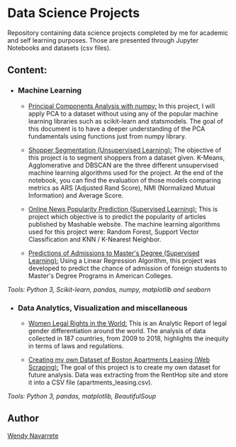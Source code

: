 # Data Science Projects

Repository containing data science projects completed by me for academic and self learning purposes. Those are presented
through Jupyter Notebooks and datasets (csv files).


## Content:

- ### Machine Learning

  - [Principal Components Analysis with numpy:](https://github.com/mwpnava/Data-Science-Projects/tree/master/PCA_numpy) In this project, I will apply PCA to a dataset without using any of the popular machine learning libraries such as scikit-learn and statsmodels. The goal of this document is to have a deeper understanding of the PCA fundamentals using functions just from numpy library.

  - [Shopper Segmentation (Unsupervised Learning):](https://github.com/mwpnava/Data-Science-Projects/tree/master/ShopperSegments_prediction) The objective of this project is to segment shoppers from a dataset given. K-Means, Agglomerative and DBSCAN are the three different unsupervised machine learning algorithms used for the project. At the end of the notebook, you can find the evaluation of those models comparing metrics as ARS (Adjusted Rand Score), NMI (Normalized Mutual Information) and Average Score.

  - [Online News Popularity Prediction (Supervised Learning):](https://github.com/mwpnava/Data-Science-Projects/tree/master/Popularity_prediction) This is project which objective is to predict the popularity of articles published by Mashable website. The machine learning algorithms used for this project were: Random Forest, Support Vector Classification and KNN / K-Nearest Neighbor.

  - [Predictions of Admissions to Master's Degree (Supervised Learning):](https://github.com/mwpnava/Data-Science-Projects/tree/master/Graduate_admissions) Using a Linear Regression Algorithm, this project was developed to predict the chance of admission of foreign students to Master's Degree Programs in American Colleges.

*Tools: Python 3, Scikit-learn, pandas, numpy, matplotlib and seaborn*


- ### Data Analytics, Visualization and miscellaneous

  - [Women Legal Rights in the World:](https://github.com/mwpnava/Data-Science-Projects/tree/master/Women_rigths) This is an Analytic Report of legal gender differentiation around the world. The analysis of data collected in 187 countries, from 2009 to 2018, highlights the inequity in terms of laws and regulations.

  - [Creating my own Dataset of Boston Apartments Leasing (Web Scraping):](https://github.com/mwpnava/Data-Science-Projects/tree/master/Apartments_Leasing) The goal of this project is to create my own dataset for future analysis. Data was extracting from the RentHop site and store it into a CSV file (apartments_leasing.csv).

*Tools: Python 3, pandas, matplotlib, BeautifulSoup*



## Author

[Wendy Navarrete](http://wendynavarrete.com)
